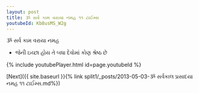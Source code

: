 ```yaml
---
layout: post
title: ૐ સર્વ કામ વરાયા નમહ ૧૧ ટાઈમ્સ
youtubeId: Kb8usMS_W2g
---
```

 
 
 ૐ સર્વ કામ વરાયા નમહ  
 
 -  જેની ઇચ્છા હોય તે બધા દેવોમાં કોણ શ્રેષ્ઠ છે 
 
  
 
  
 
 
 
 
 
 


{% include youtubePlayer.html id=page.youtubeId %}
 
[Next]({{ site.baseurl }}{% link  split1/_posts/2013-05-03-ૐ સર્વકાલ પ્રસાદયા નમહ ૧૧ ટાઈમ્સ.md%})
 
